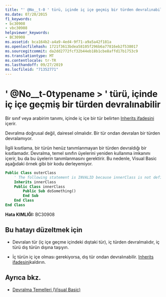 ```yaml
---
title: "' @No__t-0 ' türü, içinde iç içe geçmiş bir türden devralınabilir"
ms.date: 07/20/2015
f1_keywords:
- bc30908
- vbc30908
helpviewer_keywords:
- BC30908
ms.assetid: bca164b2-a4a9-4ed4-9f71-a9a5a42f181a
ms.openlocfilehash: 1721f3613bdea58105f296b6a77816eb2f538017
ms.sourcegitcommit: da2dd2772fcf32b44eb18b1cbe8affd17b1753c9
ms.translationtype: MT
ms.contentlocale: tr-TR
ms.lasthandoff: 09/27/2019
ms.locfileid: "71352771"
---
```

# <a name="type-typename-cannot-inherit-from-a-type-nested-within-it"></a>' @No__t-0typename > ' türü, içinde iç içe geçmiş bir türden devralınabilir
Bir sınıf veya arabirim tanımı, içinde iç içe bir tür belirten [Inherits ifadesini](../../visual-basic/language-reference/statements/inherits-statement.md) içerir.  
  
 Devralma doğrusal değil, dairesel olmalıdır. Bir tür ondan devralan bir türden devralamıyor.  
  
 İlgili kısıtlama, bir türün henüz tanımlanmayan bir türden devraldığı bir kısıtlamadır. Devralma, temel sınıfın üyelerini yeniden kullanma imkanını içerir, bu da bu üyelerin tanımlanmasını gerektirir. Bu nedenle, Visual Basic aşağıdaki örnek gibi bir kodu derleyemiyor.  
  
```vb  
Public Class outerClass  
    ' The following statement is INVALID because innerClass is not defined.  
    Inherits innerClass  
    Public Class innerClass  
        Public Sub doSomething()  
        End Sub  
    End Class  
End Class  
```  
  
 **Hata KIMLIĞI:** BC30908  
  
## <a name="to-correct-this-error"></a>Bu hatayı düzeltmek için  
  
- Devralan tür (iç içe geçme içindeki dıştaki tür), iç türden devralmalıdır, iç türü dış türün dışına taşıyın.  
  
- İç türün iç içe olması gerekiyorsa, dış tür ondan devralınabilir. [Inherits ifadesini](../../visual-basic/language-reference/statements/inherits-statement.md)kaldırın.  
  
## <a name="see-also"></a>Ayrıca bkz.

- [Devralma Temelleri (Visual Basic)](../programming-guide/language-features/objects-and-classes/inheritance-basics.md)
